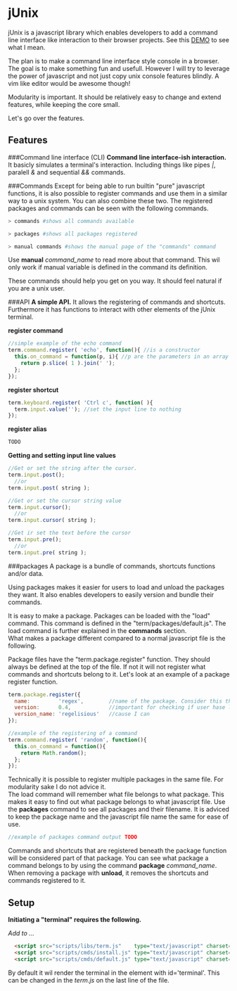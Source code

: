 jUnix
=====
jUnix is a javascript library which enables developers to add a command line
interface like interaction to their browser projects. See this <a
href='demo.html'>DEMO</a> to see what I mean. 

The plan is to make a command line interface style console in a browser. The
goal is to make something fun and usefull. However I will try to leverage 
the power of javascript and not just copy unix console features blindly. A vim
like editor would be awesome though!

Modularity is important. It should be relatively easy to change and extend
features, while keeping the core small.

Let's go over the features.

Features
--------
###Command line interface (CLI)
**Command line interface-ish interaction.** It basicly simulates a terminal's
interaction. Including things like pipes *|*, paralell *&* and sequential *&&*
commands.

###Commands
Except for being able to run builtin "pure" javascript functions, it is also possible to
register commands and use them in a similar way to a unix system. You can also
combine these two. The registered packages and commands can be seen with the
following commands.

```bash
> commands #shows all commands available

> packages #shows all packages registered

> manual commands #shows the manual page of the "commands" command
```

Use **manual** *command_name* to read more about that command. This wil only work
if manual variable is defined in the command its definition.

These commands should help you get on you way. It should feel natural if you are
a unix user.

###API
**A simple API.** 
It allows the registering of commands and shortcuts. Furthermore it has
functions to interact with other elements of the jUnix terminal.

**register command**
```javascript
//simple example of the echo command
term.command.register( 'echo', function(){ //is a constructor
  this.on_command = function(p, i){ //p are the parameters in an array and i is the pipe input. Will be undefined if none is given
    return p.slice( 1 ).join(' ');
  };
});
```

**register shortcut**
```javascript
term.keyboard.register( 'Ctrl c', function( ){
  term.input.value(''); //set the input line to nothing
});
```

**register alias**
```javascript
TODO
```

**Getting and setting input line values**
```javascript
//Get or set the string after the cursor.
term.input.post();
  //or
term.input.post( string );

//Get or set the cursor string value
term.input.cursor();
  //or
term.input.cursor( string );

//Get ir set the text before the cursor
term.input.pre();
  //or
term.input.pre( string );
```

###packages
A package is a bundle of commands, shortcuts functions and/or data. 

Using packages makes it easier for users to load and unload the packages they
want. It also enables developers to easily version and bundle their commands.

It is easy to make a package. Packages can be loaded with the "load" command.
This command is defined in the "term/packages/default.js". The load command is
further explained in the **commands** section.  
What makes a package different compared to a normal javascript file is the
following.

Package files have the "term.package.register" function. They should always be
defined at the top of the file. If not it will not register what commands and
shortcuts belong to it. Let's look at an example of a package register function.

```javascript
term.package.register({
  name:         'regex',        //name of the package. Consider this the identifier
  version:      0.4,            //important for checking if user hase latest version.
  version_name: 'regelisious'   //cause I can
});

//example of the registering of a command
term.command.register( 'random', function(){
  this.on_command = function(){
    return Math.random();
  };
});
```

Technically it is possible to register multiple packages in the same file. For
modularity sake I do not advice it.  
The load command will remember what file
belongs to what package. This makes it easy to find out what package belongs to
what javascript file. Use the **packages** command to see all packages and their
filename. It is adviced to keep the package name and the javascript file name
the same for ease of use.

```javascript
//example of packages command output TODO
```

Commands and shortcuts that are registered beneath the package function will be
considered part of that package. You can see what package a command belongs to
by using the command **package** *command_name*. When removing a package with
**unload**, it removes the shortcuts and commands registered to it.

Setup
-----
**Initiating a "terminal" requires the following.**

*Add to <head> ... </head>*
```html
  <script src="scripts/libs/term.js"    type="text/javascript" charset="utf-8"></script>
  <script src="scripts/cmds/install.js" type="text/javascript" charset="utf-8"></script>
  <script src="scripts/cmds/default.js" type="text/javascript" charset="utf-8"></script>
```

By default it wil render the terminal in the element with id='terminal'. This
can be changed in the *term.js* on the last line of the file.
